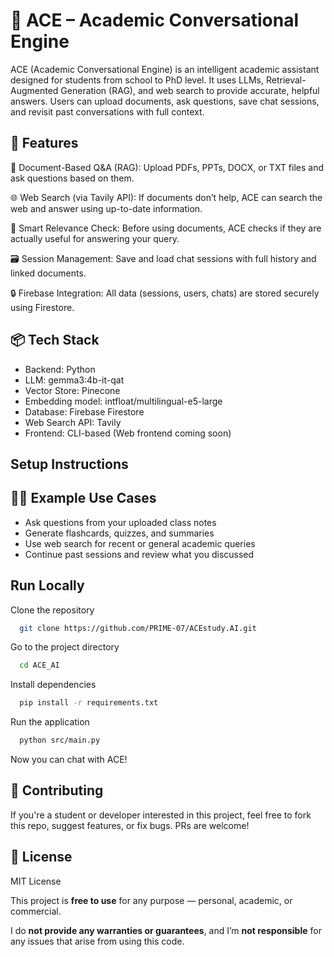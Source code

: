 # 🧠 ACE – Academic Conversational Engine

ACE (Academic Conversational Engine) is an intelligent academic assistant designed for students from school to PhD level. It uses LLMs, Retrieval-Augmented Generation (RAG), and web search to provide accurate, helpful answers. Users can upload documents, ask questions, save chat sessions, and revisit past conversations with full context.


## 🚀 Features

📄 Document-Based Q&A (RAG): Upload PDFs, PPTs, DOCX, or TXT files and ask questions based on them.

🌐 Web Search (via Tavily API): If documents don’t help, ACE can search the web and answer using up-to-date information.

🧠 Smart Relevance Check: Before using documents, ACE checks if they are actually useful for answering your query.

🗃️ Session Management: Save and load chat sessions with full history and linked documents.

🔒 Firebase Integration: All data (sessions, users, chats) are stored securely using Firestore.


## 📦 Tech Stack
- Backend: Python
- LLM: gemma3:4b-it-qat
- Vector Store: Pinecone 
- Embedding model: intfloat/multilingual-e5-large
- Database: Firebase Firestore
- Web Search API: Tavily 
- Frontend: CLI-based (Web frontend coming soon)
## Setup Instructions

## 🧑‍🎓 Example Use Cases
- Ask questions from your uploaded class notes
- Generate flashcards, quizzes, and summaries
- Use web search for recent or general academic queries
- Continue past sessions and review what you discussed
## Run Locally

Clone the repository

```bash
  git clone https://github.com/PRIME-07/ACEstudy.AI.git
```

Go to the project directory

```bash
  cd ACE_AI
```

Install dependencies

```bash
  pip install -r requirements.txt
```

Run the application

```bash
  python src/main.py  
```
Now you can chat with ACE!


## 🤝 Contributing

If you're a student or developer interested in this project, feel free to fork this repo, suggest features, or fix bugs. PRs are welcome!


## 📜 License

MIT License

This project is **free to use** for any purpose — personal, academic, or commercial.

I do **not provide any warranties or guarantees**, and I’m **not responsible** for any issues that arise from using this code.


